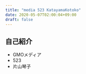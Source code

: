 ```yaml
---
title: "media 523 KatayamaKotoko"
date: 2020-05-07T02:00:04+09:00
draft: false
---
```


## 自己紹介
- GMOメディア
- 523
- 片山琴子